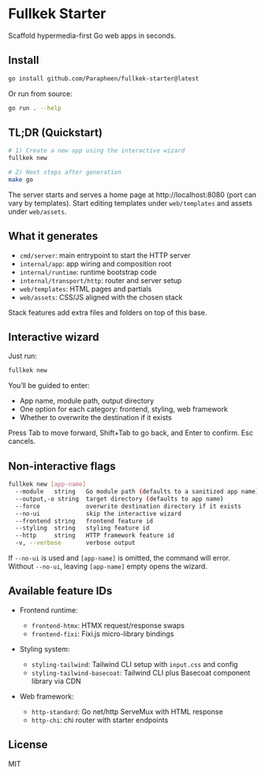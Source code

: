 # Fullkek Starter

Scaffold hypermedia-first Go web apps in seconds.

## Install

```sh
go install github.com/Parapheen/fullkek-starter@latest
```

Or run from source:

```sh
go run . --help
```

## TL;DR (Quickstart)

```sh
# 1) Create a new app using the interactive wizard
fullkek new

# 2) Next steps after generation
make go
```

The server starts and serves a home page at http://localhost:8080 (port can vary by templates). Start editing templates under `web/templates` and assets under `web/assets`.

## What it generates

- `cmd/server`: main entrypoint to start the HTTP server
- `internal/app`: app wiring and composition root
- `internal/runtime`: runtime bootstrap code
- `internal/transport/http`: router and server setup
- `web/templates`: HTML pages and partials
- `web/assets`: CSS/JS aligned with the chosen stack

Stack features add extra files and folders on top of this base.

## Interactive wizard

Just run:

```sh
fullkek new
```

You’ll be guided to enter:

- App name, module path, output directory
- One option for each category: frontend, styling, web framework
- Whether to overwrite the destination if it exists

Press Tab to move forward, Shift+Tab to go back, and Enter to confirm. Esc cancels.

## Non-interactive flags

```sh
fullkek new [app-name]
  --module   string   Go module path (defaults to a sanitized app name)
  --output,-o string  target directory (defaults to app name)
  --force             overwrite destination directory if it exists
  --no-ui             skip the interactive wizard
  --frontend string   frontend feature id
  --styling  string   styling feature id
  --http     string   HTTP framework feature id
  -v, --verbose       verbose output
```

If `--no-ui` is used and `[app-name]` is omitted, the command will error. Without `--no-ui`, leaving `[app-name]` empty opens the wizard.

## Available feature IDs

- Frontend runtime:

  - `frontend-htmx`: HTMX request/response swaps
  - `frontend-fixi`: Fixi.js micro-library bindings

- Styling system:

  - `styling-tailwind`: Tailwind CLI setup with `input.css` and config
  - `styling-tailwind-basecoat`: Tailwind CLI plus Basecoat component library via CDN

- Web framework:

  - `http-standard`: Go net/http ServeMux with HTML response
  - `http-chi`: chi router with starter endpoints

## License

MIT
